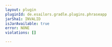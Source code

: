 ```yaml
---
layout: plugin
pluginId: de.esailors.gradle.plugins.phraseapp
jarSha1: INVALID
isJarAvailable: true
error: NONE
violations: []

---
```

